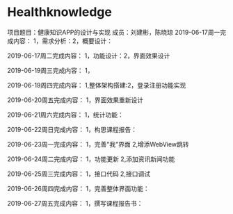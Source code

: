 # Healthknowledge
项目题目：健康知识APP的设计与实现
成员：刘建彬，陈晓琼
2019-06-17周一完成内容：
1，需求分析：2，概要设计：

2019-06-17周二完成内容：
1，功能设计：2，界面效果设计

2019-06-19周三完成内容：
1，

2019-06-19周四完成内容：
1,整体架构搭建:2，登录注册功能实现

2019-06-20周五完成内容：
1，界面效果重新设计

2019-06-21周六完成内容：
1，统计功能：

2019-06-22周日完成内容：
1，构思课程报告：

2019-06-23周一完成内容：
1，完善"我"界面 2,增添WebView跳转

2019-06-24周二完成内容：
1，功能更新 2,添加资讯新闻功能

2019-06-25周三完成内容：
1，接口代码 2,接口调试

2019-06-26周四完成内容：
1，完善整体界面功能：

2019-06-27周五完成内容：
1，撰写课程报告书：
